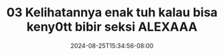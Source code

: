--- 
title: "03 Kelihatannya enak tuh kalau bisa keny0tt bibir seksi ALEXAAA"
description: "video bokep 03 Kelihatannya enak tuh kalau bisa keny0tt bibir seksi ALEXAAA simontox durasi panjang terbaru"
date: 2024-08-25T15:34:56-08:00
file_code: "hsd44lwwfsx6"
draft: false
cover: "5hmwv7nzxb3pfcaf.jpg"
tags: ["Kelihatannya", "enak", "tuh", "kalau", "bisa", "bibir", "seksi", "ALEXAAA", "bokep-indo", "bokep-viral", "bokep-ig"]
length: 2337
fld_id: "1235300"
foldername: "ALEXAAA KRISTI CHINDO"
categories: ["ALEXAAA KRISTI CHINDO"]
views: 31
---